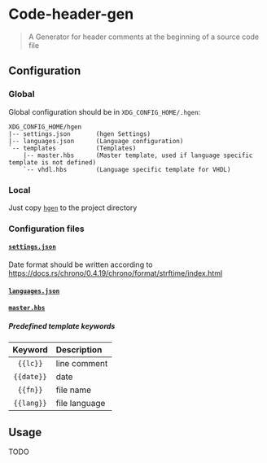 # Code-header-gen

> A Generator for header comments at the beginning of a source code file

## Configuration

### Global

Global configuration should be in `XDG_CONFIG_HOME/.hgen`:

```
XDG_CONFIG_HOME/hgen
|-- settings.json       (hgen Settings)
|-- languages.json      (Language configuration)
`-- templates           (Templates)
    |-- master.hbs      (Master template, used if language specific template is not defined)
    `-- vhdl.hbs        (Language specific template for VHDL)
```

### Local

Just copy [`hgen`](./.hgen) to the project directory

### Configuration files

#### [`settings.json`](./.hgen/settings.json)

Date format should be written according to https://docs.rs/chrono/0.4.19/chrono/format/strftime/index.html

#### [`languages.json`](./.hgen/languages.json)

#### [`master.hbs`](./.hgen/templates/master.hbs)

##### Predefined template keywords

| Keyword    | Description   |
|:----------:|:--------------|
| `{{lc}}`   | line comment  |
| `{{date}}` | date          |
| `{{fn}}`   | file name     |
| `{{lang}}` | file language |

## Usage

TODO